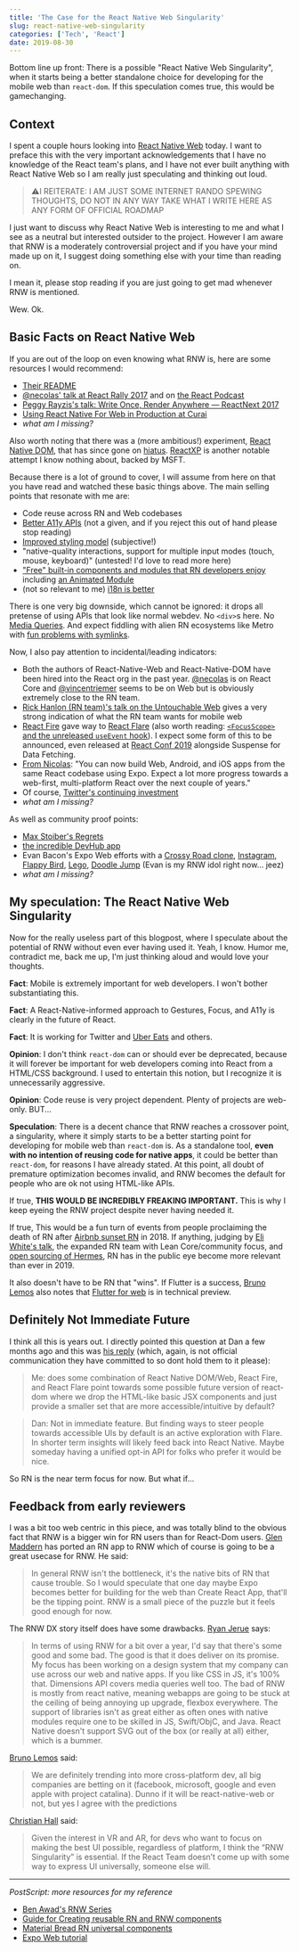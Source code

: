 ```yaml
---
title: 'The Case for the React Native Web Singularity'
slug: react-native-web-singularity
categories: ['Tech', 'React']
date: 2019-08-30
---
```


Bottom line up front: There is a possible "React Native Web Singularity", when it starts being a better standalone choice for developing for the mobile web than `react-dom`. If this speculation comes true, this would be gamechanging.

## Context

I spent a couple hours looking into [React Native Web](https://github.com/necolas/react-native-web) today. I want to preface this with the very important acknowledgements that I have no knowledge of the React team's plans, and I have not ever built anything with React Native Web so I am really just speculating and thinking out loud.

> ⚠️I REITERATE: I AM JUST SOME INTERNET RANDO SPEWING THOUGHTS, DO NOT IN ANY WAY TAKE WHAT I WRITE HERE AS ANY FORM OF OFFICIAL ROADMAP

I just want to discuss why React Native Web is interesting to me and what I see as a neutral but interested outsider to the project. However I am aware that RNW is a moderately controversial project and if you have your mind made up on it, I suggest doing something else with your time than reading on.

I mean it, please stop reading if you are just going to get mad whenever RNW is mentioned.

Wew. Ok.

## Basic Facts on React Native Web

If you are out of the loop on even knowing what RNW is, here are some resources I would recommend:

- [Their README](https://github.com/necolas/react-native-web#react-native-for-web)
- [@necolas' talk at React Rally 2017](https://www.youtube.com/watch?v=tFFn39lLO-U) and on [the React Podcast](https://changelog.com/reactpodcast/1)
- [Peggy Rayzis's talk: Write Once, Render Anywhere — ReactNext 2017](https://www.youtube.com/watch?v=HLWM2uhv2wI&feature=youtu.be)
- [Using React Native For Web in Production at Curai](https://medium.com/curai-tech/using-react-native-for-web-in-production-at-curai-53202945b0b3)
- _what am I missing?_

Also worth noting that there was a (more ambitious!) experiment, [React Native DOM](https://github.com/vincentriemer/react-native-dom/), that has since gone on [hiatus](https://github.com/vincentriemer/react-native-dom/issues/102). [ReactXP](https://microsoft.github.io/reactxp/) is another notable attempt I know nothing about, backed by MSFT.

Because there is a lot of ground to cover, I will assume from here on that you have read and watched these basic things above. The main selling points that resonate with me are:

- Code reuse across RN and Web codebases
- [Better A11y APIs](https://github.com/necolas/react-native-web/blob/master/docs/guides/accessibility.md) (not a given, and if you reject this out of hand please stop reading)
- [Improved styling model](https://github.com/necolas/react-native-web/blob/master/docs/guides/style.md) (subjective!)
- "native-quality interactions, support for multiple input modes (touch, mouse, keyboard)" (untested! I'd love to read more here)
- ["Free" built-in components and modules that RN developers enjoy](https://github.com/necolas/react-native-web#components) including [an Animated Module](https://github.com/necolas/react-native-web#modules)
- (not so relevant to me) [i18n is better](https://github.com/necolas/react-native-web/blob/master/docs/guides/internationalization.md)

There is one very big downside, which cannot be ignored: it drops all pretense of using APIs that look like normal webdev. No `<div>`s here. No [Media Queries](https://github.com/necolas/react-native-web/blob/master/docs/guides/style.md#what-about-media-queries). And expect fiddling with alien RN ecosystems like Metro with [fun problems with symlinks](https://github.com/facebook/metro/issues/1).

Now, I also pay attention to incidental/leading indicators:

- Both the authors of React-Native-Web and React-Native-DOM have been hired into the React org in the past year. [@necolas](https://twitter.com/necolas) is on React Core and [@vincentriemer](https://twitter.com/vincentriemer) seems to be on Web but is obviously extremely close to the RN team.
- [Rick Hanlon (RN team)'s talk on the Untouchable Web](https://www.youtube.com/watch?v=LhKglxQT4sU) gives a very strong indication of what the RN team wants for mobile web
- [React Fire](https://github.com/facebook/react/issues/13525) gave way to [React Flare](https://github.com/facebook/react/issues/15257) (also worth reading: [`<FocusScope>` and the unreleased `useEvent` hook](https://github.com/facebook/react/issues/16009)). I expect some form of this to be announced, even released at [React Conf 2019](https://conf.reactjs.org/) alongside Suspense for Data Fetching.
- [From Nicolas](https://mobile.twitter.com/necolas/status/1136687268377219073): "You can now build Web, Android, and iOS apps from the same React codebase using Expo. Expect a lot more progress towards a web-first, multi-platform React over the next couple of years."
- Of course, [Twitter's continuing investment](https://twitter.com/paularmstrong/status/1070472670452559872)
- _what am I missing?_

As well as community proof points:

- [Max Stoiber's Regrets](https://mxstbr.com/thoughts/tech-choice-regrets-at-spectrum/)
- [the incredible DevHub app](https://github.com/devhubapp/devhub)
- Evan Bacon's Expo Web efforts with a [Crossy Road clone](https://github.com/EvanBacon/Expo-Crossy-Road), [Instagram](https://github.com/EvanBacon/Instagram), [Flappy Bird](https://flappybacon.netlify.com/), [Lego](https://ldr.netlify.com/), [Doodle Jump](https://doodlejump.netlify.com/) (Evan is my RNW idol right now... jeez)
- _what am I missing?_

## My speculation: The React Native Web Singularity

Now for the really useless part of this blogpost, where I speculate about the potential of RNW without even ever having used it. Yeah, I know. Humor me, contradict me, back me up, I'm just thinking aloud and would love your thoughts.

**Fact**: Mobile is extremely important for web developers. I won't bother substantiating this.

**Fact**: A React-Native-informed approach to Gestures, Focus, and A11y is clearly in the future of React.

**Fact**: It is working for Twitter and [Uber Eats](https://www.youtube.com/watch?v=RV9rxrNIxnY) and others.

**Opinion**: I don't think `react-dom` can or should ever be deprecated, because it will forever be important for web developers coming into React from a HTML/CSS background. I used to entertain this notion, but I recognize it is unnecessarily aggressive.

**Opinion**: Code reuse is very project dependent. Plenty of projects are web-only. BUT...

**Speculation**: There is a decent chance that RNW reaches a crossover point, a singularity, where it simply starts to be a better starting point for developing for mobile web than `react-dom` is. As a standalone tool, **even with no intention of reusing code for native apps**, it could be better than `react-dom`, for reasons I have already stated. At this point, all doubt of premature optimization becomes invalid, and RNW becomes the default for people who are ok not using HTML-like APIs.

If true, **THIS WOULD BE INCREDIBLY FREAKING IMPORTANT.** This is why I keep eyeing the RNW project despite never having needed it.

If true, This would be a fun turn of events from people proclaiming the death of RN after [Airbnb sunset RN](https://medium.com/airbnb-engineering/sunsetting-react-native-1868ba28e30a) in 2018. If anything, judging by [Eli White's talk](https://mobile.twitter.com/Eli_White/status/1123490937785782273), the expanded RN team with Lean Core/community focus, and [open sourcing of Hermes](https://www.youtube.com/watch?v=zEjqDWqeDdg), RN has in the public eye become more relevant than ever in 2019.

It also doesn't have to be RN that "wins". If Flutter is a success, [Bruno Lemos](https://twitter.com/brunolemos) also notes that [Flutter for web](https://flutter.dev/web) is in technical preview.

## Definitely Not Immediate Future

I think all this is years out. I directly pointed this question at Dan a few months ago and this was [his reply](https://mobile.twitter.com/dan_abramov/status/1135421892851064832) (which, again, is not official communication they have committed to so dont hold them to it please):

> Me: does some combination of React Native DOM/Web, React Fire, and React Flare point towards some possible future version of react-dom where we drop the HTML-like basic JSX components and just provide a smaller set that are more accessible/intuitive by default?

> Dan: Not in immediate feature. But finding ways to steer people towards accessible UIs by default is an active exploration with Flare. In shorter term insights will likely feed back into React Native. Maybe someday having a unified opt-in API for folks who prefer it would be nice.

So RN is the near term focus for now. But what if...

## Feedback from early reviewers

I was a bit too web centric in this piece, and was totally blind to the obvious fact that RNW is a bigger win for RN users than for React-Dom users. [Glen Maddern](http://twitter.com/glenmaddern) has ported an RN app to RNW which of course is going to be a great usecase for RNW. He said:

> In general RNW isn't the bottleneck, it's the native bits of RN that cause trouble. So I would speculate that one day maybe Expo becomes better for building for the web than Create React App, that'll be the tipping point. RNW is a small piece of the puzzle but it feels good enough for now.

The RNW DX story itself does have some drawbacks. [Ryan Jerue](https://twitter.com/rjerue) says:

> In terms of using RNW for a bit over a year, I'd say that there's some good and some bad. The good is that it does deliver on its promise. My focus has been working on a design system that my company can use across our web and native apps. If you like CSS in JS, it's 100% that. Dimensions API covers media queries well too. The bad of RNW is mostly from react native, meaning webapps are going to be stuck at the ceiling of being annoying up upgrade, flexbox everywhere. The support of libraries isn't as great either as often ones with native modules require one to be skilled in JS, Swift/ObjC, and Java. React Native doesn't support SVG out of the box (or really at all) either, which is a bummer.

[Bruno Lemos](https://twitter.com/brunolemos) said:

> We are definitely trending into more cross-platform dev, all big companies are betting on it (facebook, microsoft, google and even apple with project catalina). Dunno if it will be react-native-web or not, but yes I agree with the predictions

[Christian Hall](https://twitter.com/jchristianhall) said:

> Given the interest in VR and AR, for devs who want to focus on making the best UI possible, regardless of platform, I think the “RNW Singularity” is essential. If the React Team doesn’t come up with some way to express UI universally, someone else will.

---

_PostScript: more resources for my reference_

- [Ben Awad's RNW Series](https://www.reddit.com/r/reactjs/comments/aw65z8/react_native_web_workout_app_tutorial/)
- [Guide for Creating reusable RN and RNW components](https://medium.com/@yannickdot/write-once-run-anywhere-with-create-react-native-app-and-react-native-web-ad40db63eed0)
- [Material Bread RN universal components](https://www.reddit.com/r/reactjs/comments/brgtqb/how_to_make_a_react_component_library_for_both/eoge9yo/)
- [Expo Web tutorial](https://medium.com/@toastui/from-zero-to-publish-expo-web-react-native-for-web-tutorial-e3e020d6d3ff)
